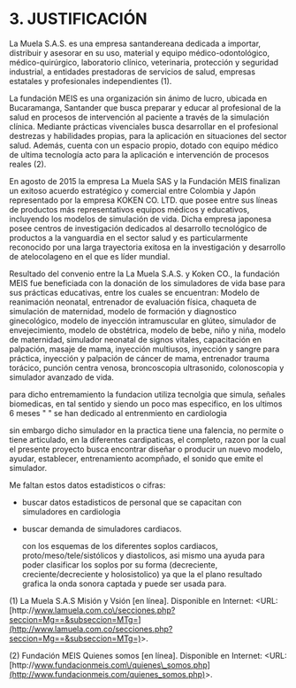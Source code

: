 # 3. JUSTIFICACIÓN

La Muela S.A.S. es una empresa santandereana dedicada a importar, distribuir y asesorar en su uso, material y equipo médico-odontológico, médico-quirúrgico, laboratorio clínico, veterinaria, protección y seguridad industrial, a entidades prestadoras de servicios de salud, empresas estatales y profesionales independientes (1).

La fundación MEIS es una organización sin ánimo de lucro, ubicada en Bucaramanga, Santander que busca preparar y educar al profesional de la salud en procesos de intervención al paciente a través de la simulación clínica. Mediante prácticas vivenciales busca desarrollar en el profesional destrezas y habilidades propias, para la aplicación en situaciones del sector salud. Además, cuenta con un espacio propio, dotado con equipo médico de ultima tecnología acto para la aplicación e intervención de procesos reales (2).

En agosto de 2015 la empresa La Muela SAS y la Fundación MEIS finalizan un exitoso acuerdo estratégico y comercial entre Colombia y Japón representado por la empresa KOKEN CO. LTD. que posee entre sus líneas de productos más representativos equipos médicos y educativos, incluyendo los modelos de simulación de vida. Dicha empresa japonesa posee centros de investigación dedicados al desarrollo tecnológico de productos a la vanguardia en el sector salud y es particularmente reconocido por una larga trayectoria exitosa en la investigación y desarrollo de atelocolageno en el que es líder mundial.

Resultado del convenio entre la La Muela S.A.S. y Koken CO., la fundación MEIS fue beneficiada con la donación de los simuladores de vida base para sus prácticas educativas, entre los cuales se encuentran: Modelo de reanimación neonatal, entrenador de evaluación física, chaqueta de simulación de maternidad, modelo de formación y diagnostico ginecológico, modelo de inyección intramuscular en glúteo, simulador de envejecimiento, modelo de obstétrica, modelo de bebe, niño y niña, modelo de maternidad, simulador neonatal de signos vitales, capacitación en palpación, masaje de mama, inyección multiusos, inyección y sangre para práctica, inyección y palpación de cáncer de mama, entrenador trauma torácico, punción centra venosa, broncoscopia ultrasonido, colonoscopia y simulador avanzado de vida.

para dicho entremamiento la fundacion utiliza tecnolgia que simula, señales biomedicas,
en tal sentido y siendo un poco mas especifico, en los ultimos 6 meses " " se han dedicado al entrenmiento en cardiologia

sin embargo dicho simulador en la practica tiene una falencia, no permite o tiene articulado, en la diferentes cardipaticas, el completo, razon por la cual el presente proyecto busca encontrar diseñar o producir un nuevo modelo, ayudar, establecer, entrenamiento acompñado, el sonido que emite el simulador.

Me faltan estos datos estadisticos o cifras:

* buscar datos estadisticos de personal que se capacitan con simuladores en cardiologia
* buscar demanda de simuladores cardiacos.

  con los esquemas de los diferentes soplos cardiacos, proto\/meso\/tele\/sistólicos y diastolicos, asi mismo una ayuda para poder clasificar los soplos por su forma \(decreciente, creciente\/decreciente y holosistolico\) ya que la el plano resultado grafica la onda sonora captada y puede ser usada para.


\(1\) La Muela S.A.S Misión y Vsión \[en línea\]. Disponible en Internet: &lt;URL: [http:\/\/www.lamuela.com.co\/secciones.php?seccion=Mg==&subseccion=MTg=](http://www.lamuela.com.co/secciones.php?seccion=Mg==&subseccion=MTg=)&gt;.

\(2\) Fundación MEIS Quienes somos \[en línea\]. Disponible en Internet: &lt;URL: [http:\/\/www.fundacionmeis.com\/quienes\_somos.php](http://www.fundacionmeis.com/quienes_somos.php)&gt;.


